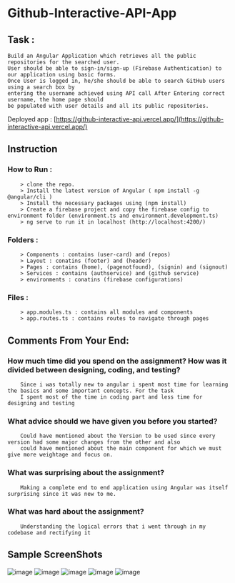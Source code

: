 # Github-Interactive-API-App

## Task :
    Build an Angular Application which retrieves all the public repositories for the searched user. 
    User should be able to sign-in/sign-up (Firebase Authentication) to our application using basic forms. 
    Once User is logged in, he/she should be able to search GitHub users using a search box by 
    entering the username achieved using API call After Entering correct username, the home page should 
    be populated with user details and all its public repositories.
    
 Deployed app : [https://github-interactive-api.vercel.app/](https://github-interactive-api.vercel.app/)    

## Instruction
### How to Run :
        > clone the repo.
        > Install the latest version of Angular ( npm install -g @angular/cli )
        > Install the necessary packages using (npm install)
        > Create a firebase project and copy the firebase config to environment folder (environment.ts and environment.development.ts)
        > ng serve to run it in localhost (http://localhost:4200/)
### Folders : 
        > Components : contains (user-card) and (repos)
        > Layout : conatins (footer) and (header)
        > Pages : contains (home), (pagenotfound), (signin) and (signout)
        > Services : contains (authservice) and (github service)
        > environments : conatins (firebase configurations)
### Files :
        > app.modules.ts : contains all modules and components
        > app.routes.ts : contains routes to navigate through pages

## Comments From Your End:
###  How much time did you spend on the assignment? How was it divided between designing, coding, and testing?
        Since i was totally new to angular i spent most time for learning the basics and some important concepts. For the task 
        I spent most of the time in coding part and less time for designing and testing  
###  What advice should we have given you before you started? 
        Could have mentioned about the Version to be used since every version had some major changes from the other and also 
        could have mentioned about the main component for which we must give more weightage and focus on.
### What was surprising about the assignment? 
        Making a complete end to end application using Angular was itself surprising since it was new to me.
### What was hard about the assignment?
        Understanding the logical errors that i went through in my codebase and rectifying it 
## Sample ScreenShots 
![image](https://github.com/Manish210103/Github-Interactive-API-App/assets/102723626/387ae472-dbf1-47b0-97ca-344abcd6a021)
![image](https://github.com/Manish210103/Github-Interactive-API-App/assets/102723626/50ede251-6946-4de1-a42a-bcd876a5d094)
![image](https://github.com/Manish210103/Github-Interactive-API-App/assets/102723626/2bedc3fa-3010-415b-b35d-d3b5159bd81c)
![image](https://github.com/Manish210103/Github-Interactive-API-App/assets/102723626/f2c627d3-9cee-4563-b67d-4bb3c327a7dd)
![image](https://github.com/Manish210103/Github-Interactive-API-App/assets/102723626/6418d4f2-1b60-422f-af4b-33db8d311c18)




